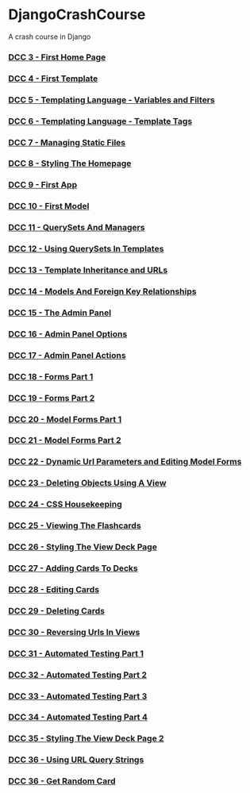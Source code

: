 # DjangoCrashCourse
A crash course in Django

### [DCC 3 - First Home Page](https://github.com/highfivecode/DjangoCrashCourse/tree/44c48ebf2226a4c28c8cdb277a4886b96524efda)
### [DCC 4 - First Template](https://github.com/highfivecode/DjangoCrashCourse/tree/3c9c3e88a90357218e1198ebc0e4a40ca0123ed9)  
### [DCC 5 - Templating Language - Variables and Filters](https://github.com/highfivecode/DjangoCrashCourse/tree/e659720eafa19df8e6b39e680d055b6260991b99)  
### [DCC 6 - Templating Language - Template Tags](https://github.com/highfivecode/DjangoCrashCourse/tree/377aa3ed9c18ef5279e9d143a73378b38b00a14f)  
### [DCC 7 - Managing Static Files](https://github.com/highfivecode/DjangoCrashCourse/tree/c8a66fcd1f72a0c8a27c98b19ee601718756c2ac)  
### [DCC 8 - Styling The Homepage](https://github.com/highfivecode/DjangoCrashCourse/tree/abcd3f056182ca5db62360fdcd7cb6c4b99258f8)  
### [DCC 9 - First App](https://github.com/highfivecode/DjangoCrashCourse/tree/e8902d3c7d0144e44854f291b4bbe8629703c81e)  
### [DCC 10 - First Model](https://github.com/highfivecode/DjangoCrashCourse/tree/98ec82ad376089227ef012f9a6efb926cca0bc78)  
### [DCC 11 - QuerySets And Managers](https://github.com/highfivecode/DjangoCrashCourse/tree/492f56adbaeebd78a2063f6199588110b6618632)  
### [DCC 12 - Using QuerySets In Templates](https://github.com/highfivecode/DjangoCrashCourse/tree/6757155c9fd63488f18378c3eed56b4a94b73676)  
### [DCC 13 - Template Inheritance and URLs](https://github.com/highfivecode/DjangoCrashCourse/tree/e1cea9be521dcf55f387f2dc5fd131baaf85f469)  
### [DCC 14 - Models And Foreign Key Relationships](https://github.com/highfivecode/DjangoCrashCourse/tree/d5a821d98493e0bbc0cfdbc0bcc72f8a4cecdcbc)  
### [DCC 15 - The Admin Panel](https://github.com/highfivecode/DjangoCrashCourse/tree/06016debcc36e6a7650054a7f51b929df71dd7ae)  
### [DCC 16 - Admin Panel Options](https://github.com/highfivecode/DjangoCrashCourse/tree/be0a817ad92ffb582bec8fe6979ea92197a0353d)  
### [DCC 17 - Admin Panel Actions](https://github.com/highfivecode/DjangoCrashCourse/tree/6fb367f27ab4acb5cf472d5d4edeaa3f6a24c8df)  
### [DCC 18 - Forms Part 1](https://github.com/highfivecode/DjangoCrashCourse/tree/973d3bebf151effe803cd773fe1a5ef8c9356d10)  
### [DCC 19 - Forms Part 2](https://github.com/highfivecode/DjangoCrashCourse/tree/316bac7f7a615e04dab3746ef9d6b13272d22479)  
### [DCC 20 - Model Forms Part 1](https://github.com/highfivecode/DjangoCrashCourse/tree/5e2319df32b334d08576fe2dca6b1ee3aa8511e7)  
### [DCC 21 - Model Forms Part 2](https://github.com/highfivecode/DjangoCrashCourse/tree/6a54854c12c670d350f6fdd5b3f7de210f141893)  
### [DCC 22 - Dynamic Url Parameters and Editing Model Forms](https://github.com/highfivecode/DjangoCrashCourse/tree/3cd043c25753793af2ed046f27dd42d0582f49a4)  
### [DCC 23 - Deleting Objects Using A View](https://github.com/highfivecode/DjangoCrashCourse/tree/5d74691b302ddb49df61eb46b189866863ed2e40)  
### [DCC 24 - CSS Housekeeping](https://github.com/highfivecode/DjangoCrashCourse/tree/c04494667b4fb9b90b3cba3a3cc1a4ece294f962)  
### [DCC 25 - Viewing The Flashcards](https://github.com/highfivecode/DjangoCrashCourse/tree/0836fe982840662341e41319f96cd4ee34f574e1)  
### [DCC 26 - Styling The View Deck Page](https://github.com/highfivecode/DjangoCrashCourse/tree/fc2badf25de67ac9c880c7f864fc5dc3ddfda337) 
### [DCC 27 - Adding Cards To Decks](https://github.com/highfivecode/DjangoCrashCourse/tree/99aeac197250ce4bc3264b945b15155b51d0377d)  
### [DCC 28 - Editing Cards](https://github.com/highfivecode/DjangoCrashCourse/tree/4a100b729682c07bcfbc99b979d6a6de5b2f67d8)  
### [DCC 29 - Deleting Cards](https://github.com/highfivecode/DjangoCrashCourse/tree/193ea3afd19a262115f6c29fbc5093b78600a159)  
### [DCC 30 - Reversing Urls In Views](https://github.com/highfivecode/DjangoCrashCourse/tree/6dce3799d2fd21255e4cdb49fceff68cf7651ded)   
### [DCC 31 - Automated Testing Part 1](https://github.com/highfivecode/DjangoCrashCourse/tree/af2f3117a5c7d4e492a1096481bcb5fc8533b28d)    
### [DCC 32 - Automated Testing Part 2](https://github.com/highfivecode/DjangoCrashCourse/tree/9ce40dadd4aaa50ac8fc878dd660347f596410da)  
### [DCC 33 - Automated Testing Part 3](https://github.com/highfivecode/DjangoCrashCourse/tree/8d4074eecd4aa706c88b38297ddd3cbbc75c7174)  
### [DCC 34 - Automated Testing Part 4](https://github.com/highfivecode/DjangoCrashCourse/tree/5ecd9fd68aa48d50b68e44c7d31fbc21abef394f)  
### [DCC 35 - Styling The View Deck Page 2](https://github.com/highfivecode/DjangoCrashCourse/tree/0fbbfb261b6d3affbaecd9d87ed1a8a086e4eb19)  
### [DCC 36 - Using URL Query Strings](https://github.com/highfivecode/DjangoCrashCourse/tree/f3eb581f4bfe0187f69c4782b28f3baed014b9c1)  
### [DCC 36 - Get Random Card](https://github.com/highfivecode/DjangoCrashCourse/tree/8c4141c86c43bd345c255bf46a9a24812bf003b3)  
